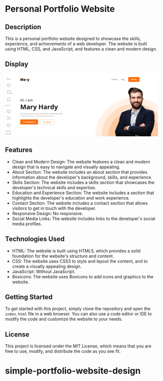 # Personal Portfolio Website

## Description

This is a personal portfolio website designed to showcase the skills, experience, and achievements of a web developer. The website is built using HTML, CSS, and JavaScript, and features a clean and modern design.

## Display

![Website View](https://github.com/ajjiadd/simple-portfolio-website-design/raw/main/images/display.png?raw=true)

## Features

* Clean and Modern Design: The website features a clean and modern design that is easy to navigate and visually appealing.
* About Section: The website includes an about section that provides information about the developer's background, skills, and experience.
* Skills Section: The website includes a skills section that showcases the developer's technical skills and expertise.
* Education and Experience Section: The website includes a section that highlights the developer's education and work experience.
* Contact Section: The website includes a contact section that allows visitors to get in touch with the developer.
* Responsive Design: No responsive.
* Social Media Links: The website includes links to the developer's social media profiles.

## Technologies Used

* HTML: The website is built using HTML5, which provides a solid foundation for the website's structure and content.
* CSS: The website uses CSS3 to style and layout the content, and to create a visually appealing design.
* JavaScript: Without JavaScript.
* Boxicons: The website uses Boxicons to add icons and graphics to the website.

## Getting Started

To get started with this project, simply clone the repository and open the `index.html` file in a web browser. You can also use a code editor or IDE to modify the code and customize the website to your needs.

## License

This project is licensed under the MIT License, which means that you are free to use, modify, and distribute the code as you see fit.
# simple-portfolio-website-design